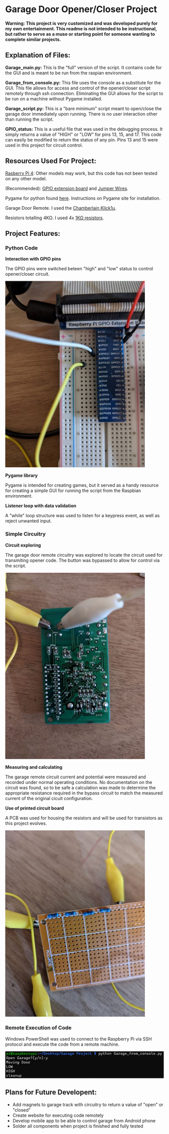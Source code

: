 # Garage Door Opener/Closer Project

**Warning: This project is very customized and was developed purely for my own entertainment. This readme is not intended to be instructional, but rather to serve as a muse or starting point for someone wanting to complete similar projects.**

## Explanation of Files:

**Garage_main.py:** This is the "full" version of the script. It contains code for the GUI and is meant to be run from the raspian environment.

**Garage_from_console.py:** This file uses the console as a substitute for the GUI. This file allows for access and control of the opener/closer script remotely through ssh connection. Eliminating the GUI allows for the script to be run on a machine without Pygame installed.

**Garage_script.py:** This is a "bare minimum" script meant to open/close the garage door immediately upon running. There is no user interaction other than running the script.

**GPIO_status:** This is a useful file that was used in the debugging process. It simply returns a value of "HIGH" or "LOW" for pins 13, 15, and 17. This code can easily be modified to return the status of any pin. Pins 13 and 15 were used in this project for circuit control.

## Resources Used For Project:

[Rasberry Pi 4](https://www.raspberrypi.com/products/raspberry-pi-4-model-b/): Other models may work, but this code has not been tested on any other model.

(Recommended): [GPIO extension board](https://www.amazon.com/s?k=Qunqi+Extension+Board+for+Raspberry+Pi+B+Model+B+Plus&camp=1789&creative=9325&linkCode=xm2&linkId=14854675dbfd014e5c4281a912f69a93&tag=thebittetru0f-20&ref=as_li_qf_sp_sr_il_tl) and [Jumper Wires](https://www.amazon.com/REXQualis-120pcs-Breadboard-Arduino-Raspberry/dp/B072L1XMJR/ref=sxin_15_pa_sp_search_thematic_sspa?content-id=amzn1.sym.4e7a2229-074e-44de-95c4-9fd858f46295%3Aamzn1.sym.4e7a2229-074e-44de-95c4-9fd858f46295&cv_ct_cx=raspberry+pi+jumper+wires&keywords=raspberry+pi+jumper+wires&pd_rd_i=B072L1XMJR&pd_rd_r=0baba6e9-655f-468b-b8bc-996dffe6c81b&pd_rd_w=rrecs&pd_rd_wg=IhpjU&pf_rd_p=4e7a2229-074e-44de-95c4-9fd858f46295&pf_rd_r=J4VM4F2S27DBSSKHFGHE&qid=1670992571&sr=1-1-a73d1c8c-2fd2-4f19-aa41-2df022bcb241-spons&psc=1&spLa=ZW5jcnlwdGVkUXVhbGlmaWVyPUEyRFNZWE5LWUExU083JmVuY3J5cHRlZElkPUEwMTgzODI3VjZPRkdDTThBSzdKJmVuY3J5cHRlZEFkSWQ9QTA2NTYzMDQyNUtER0JJWVhRNldCJndpZGdldE5hbWU9c3Bfc2VhcmNoX3RoZW1hdGljJmFjdGlvbj1jbGlja1JlZGlyZWN0JmRvTm90TG9nQ2xpY2s9dHJ1ZQ==).

Pygame for python found [here](https://www.pygame.org/news). Instructions on Pygame site for installation.

Garage Door Remote. I used the [Chamberlain Klick1u](https://www.amazon.com/Clicker-KLIK1U-Universal-2-Button-Garage/dp/B0013Q0S4S/ref=asc_df_B0013Q0S4S?tag=bingshoppinga-20&linkCode=df0&hvadid=80126962060005&hvnetw=o&hvqmt=e&hvbmt=be&hvdev=c&hvlocint=&hvlocphy=&hvtargid=pla-4583726540707843&psc=1).

Resistors totalling 4KΩ. I used 4x [1KΩ resistors](https://www.amazon.com/EDGELEC-Resistor-Tolerance-Resistance-Optional/dp/B07HDDWFDD/ref=asc_df_B07HDDWFDD?tag=bingshoppinga-20&linkCode=df0&hvadid=80264404184492&hvnetw=o&hvqmt=e&hvbmt=be&hvdev=c&hvlocint=&hvlocphy=&hvtargid=pla-4583863982195219&th=1).

## Project Features:

### Python Code

**Interaction with GPIO pins**

The GPIO pins were switched beteen "high" and "low" status to control opener/closer circuit.

![GPIO](./images/readme_GPIO-pins.jpg)

**Pygame library**

Pygame is intended for creating games, but it served as a handy resource for creating a simple GUI for running the script from the Raspbian environment.

**Listener loop with data validation**

A "while" loop structure was used to listen for a keypress event, as well as reject unwanted input.

### Simple Circuitry

**Circuit exploring**

The garage door remote circuitry was explored to locate the circuit used for transmiting opener code. The button was bypassed to allow for control via the script.

![Garage Remote](./images/readme_garage-cicuit.jpg)

**Measuring and calculating**

The garage remote circuit current and potential were measured and recorded under normal operating conditions. No documentation on the circuit was found, so to be safe a calculation was made to determine the appropriate resistance required in the bypass circuit to match the measured current of the original cicuit configuration.

**Use of printed circuit board**

A PCB was used for housing the resistors and will be used for transistors as this project evolves.

![PCB](./images/readme_PCB.jpg)

### Remote Execution of Code

Windows PowerShell was used to connect to the Raspberry Pi via SSH protocol and execute the code from a remote machine.

![Console](./images/readme_console.png)

## Plans for Future Developent:

- Add magnets to garage track with circuitry to return a value of "open" or "closed"
- Create website for executing code remotely
- Develop mobile app to be able to control garage from Android phone
- Solder all components when project is finished and fully tested
